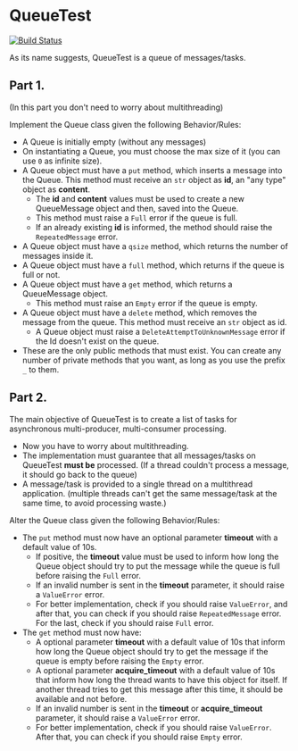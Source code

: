 # QueueTest

[![Build Status](https://img.shields.io/badge/Python-3.9.1-blue)](https://img.shields.io/badge/Python-3.9.1-blue)

As its name suggests, QueueTest is a queue of messages/tasks.

## Part 1.

(In this part you don't need to worry about multithreading)

Implement the Queue class given the following Behavior/Rules:
- A Queue is initially empty (without any messages)
- On instantiating a Queue, you must choose the max size of it (you can use `0` as infinite size).
- A Queue object must have a `put` method, which inserts a message into the Queue. This method must receive an `str` object as **id**, an "any type" object as **content**.
    - The **id** and **content** values must be used to create a new QueueMessage object and then, saved into the Queue.
    - This method must raise a `Full` error if the queue is full.
    - If an already existing **id** is informed, the method should raise the `RepeatedMessage` error.
- A Queue object must have a `qsize` method, which returns the number of messages inside it.
- A Queue object must have a `full` method, which returns if the queue is full or not.
- A Queue object must have a `get` method, which returns a QueueMessage object.
    - This method must raise an `Empty` error if the queue is empty.
- A Queue object must have a `delete` method, which removes the message from the queue. This method must receive an `str` object as id.
    - A Queue object must raise a `DeleteAttemptToUnknownMessage` error if the Id doesn't exist on the queue.
- These are the only public methods that must exist. You can create any number of private methods that you want, as long as you use the prefix `_` to them.

## Part 2.

The main objective of QueueTest is to create a list of tasks for asynchronous multi-producer, multi-consumer processing.
- Now you have to worry about multithreading. 
- The implementation must guarantee that all messages/tasks on QueueTest **must be** processed. (If a thread couldn't process a message, it should go back to the queue)
- A message/task is provided to a single thread on a multithread application. (multiple threads can't get the same message/task at the same time, to avoid processing waste.)

Alter the Queue class given the following Behavior/Rules:
- The `put` method must now have an optional parameter **timeout** with a default value of 10s.
    - If positive, the **timeout** value must be used to inform how long the Queue object should try to put the message while the queue is full before raising the `Full` error.
    - If an invalid number is sent in the **timeout** parameter, it should raise a `ValueError` error.
    - For better implementation, check if you should raise `ValueError`, and after that, you can check if you should raise `RepeatedMessage` error. For the last, check if you should raise `Full` error.
- The `get` method must now have:
    - A optional parameter **timeout** with a default value of 10s that inform how long the Queue object should try to get the message if the queue is empty before raising the `Empty` error.
    - A optional parameter **acquire_timeout** with a default value of 10s that inform how long the thread wants to have this object for itself. If another thread tries to get this message after this time, it should be available and not before.
    - If an invalid number is sent in the **timeout** or **acquire_timeout** parameter, it should raise a `ValueError` error.
    - For better implementation, check if you should raise `ValueError`. After that, you can check if you should raise `Empty` error.